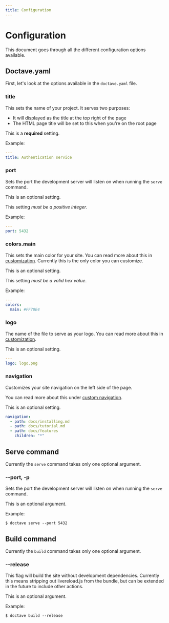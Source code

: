 ```yaml
---
title: Configuration
---
```


Configuration
=============

This document goes through all the different configuration options available.

## Doctave.yaml

First, let's look at the options available in the `doctave.yaml` file.

### title

This sets the name of your project. It serves two purposes:

* It will displayed as the title at the top right of the page
* The HTML page title will be set to this when you're on the root page

This is a **required** setting.

Example:

```yaml
---
title: Authentication service

```

### port

Sets the port the development server will listen on when running the `serve` command.

This is an optional setting.

This setting _must be a positive integer_.

Example:
```yaml
---
port: 5432
```

### colors.main

This sets the main color for your site. You can read more about this in
[customization](/features/customization). Currently this is the only color you can customize.

This is an optional setting.

This setting _must be a valid hex value_.

Example:

```yaml
---
colors:
  main: #FF78E4

```

### logo

The name of the file to serve as your logo. You can read more about this in
[customization](/features/customization).

This is an optional setting.

```yaml
---
logo: logo.png
```

### navigation

Customizes your site navigation on the left side of the page.

You can read more about this under [custom navigation](/features/custom-navigation.md).

This is an optional setting.

```yaml
navigation:
  - path: docs/installing.md
  - path: docs/tutorial.md
  - path: docs/features
    children: "*"
```

## Serve command

Currently the `serve` command takes only one optional argument.

### --port, -p

Sets the port the development server will listen on when running the `serve` command.

This is an optional argument.

Example:

```
$ doctave serve --port 5432
```

## Build command

Currently the `build` command takes only one optional argument.

### --release

This flag will build the site without development dependencies. Currently this means stripping out
livereload.js from the bundle, but can be extended in the future to include other actions.

This is an optional argument.

Example:

```
$ doctave build --release
```
